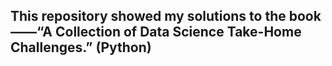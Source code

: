 ## This repository showed my solutions to the book——“A Collection of Data Science Take-Home Challenges.” (Python)
